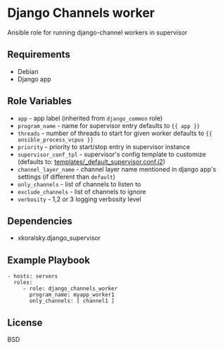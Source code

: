 Django Channels worker
======================

Ansible role for running django-channel workers in supervisor

Requirements
------------

- Debian
- Django app

Role Variables
--------------

- `app` - app label (inherited from `django_common` role)
- `program_name` - name for supervisor entry defaults to `{{ app }}`
- `threads` - number of threads to start for given worker defaults to `{{ ansible_process_vcpus }}`
- `priority` - priority to start/stop entry in supervisor instance
- `supervisor_conf_tpl` - supervisor's config template to customize (defaults to: [templates/_default_supervisor.conf.j2](https://github.com/xkoralsky/ansible_django_channels_worker/blob/master/templates/_default_supervisor.conf.j2))
- `channel_layer_name` - channel layer name mentioned in django app's settings (if different than `default`)
- `only_channels` - list of channels to listen to
- `exclude_channels` - list of channels to ignore
- `verbosity` - 1,2 or 3 logging verbosity level

Dependencies
------------

- xkoralsky.django_supervisor

Example Playbook
----------------

    - hosts: servers
      roles:
         - role: django_channels_worker
           program_name: myapp_worker1
           only_channels: [ channel1 ]

License
-------

BSD

